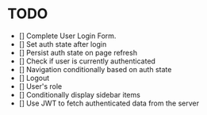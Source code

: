 # TODO

- [] Complete User Login Form.
- [] Set auth state after login
- [] Persist auth state on page refresh
- [] Check if user is currently authenticated
- [] Navigation conditionally based on auth state
- [] Logout
- [] User's role
- [] Conditionally display sidebar items
- [] Use JWT to fetch authenticated data from the server
